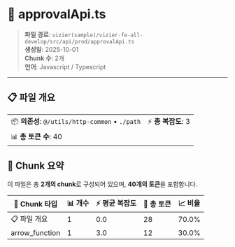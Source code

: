 # 📄 approvalApi.ts

> **파일 경로**: `vizier(sample)/vizier-fe-all-develop/src/api/prod/approvalApi.ts`  
> **생성일**: 2025-10-01  
> **Chunk 수**: 2개  
> **언어**: Javascript / Typescript
---


## 📋 파일 개요

| | |
|--|--|
| 📦 **의존성**: `@/utils/http-common` • `./path` | ⚡ **총 복잡도**: 3 |
| 📊 **총 토큰 수**: 40 |  |






## 🧩 Chunk 요약

이 파일은 총 **2개의 chunk**로 구성되어 있으며, **40개의 토큰**을 포함합니다.

| 🧩 Chunk 타입 | 📊 개수 | ⚡ 평균 복잡도 | 📝 총 토큰 | 📈 비율 |
|---------------|--------|-------------|----------|--------|
| 📋 파일 개요 | 1 | 0.0 | 28 | 70.0% |
| arrow_function | 1 | 3.0 | 12 | 30.0% |


